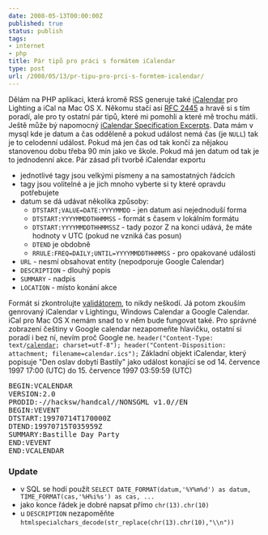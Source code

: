 ```yaml
---
date: 2008-05-13T00:00:00Z
published: true
status: publish
tags:
- internet
- php
title: Pár tipů pro práci s formátem iCalendar
type: post
url: /2008/05/13/pr-tipu-pro-prci-s-formtem-icalendar/
---
```


Dělám na PHP aplikaci, která kromě RSS generuje také <a href="https://cs.wikipedia.org/wiki/ICalendar">iCalendar</a> pro Lighting a iCal na Mac OS X. Někomu stačí asi <a href="https://tools.ietf.org/html/rfc2445">RFC 2445</a> a hravě si s tím poradí, ale pro ty ostatní pár tipů, které mi pomohli a které mě trochu mátli. Ještě může bý napomocný <a href="https://www.kanzaki.com/docs/ical/">iCalendar Specification Excerpts</a>.  Data mám v mysql kde je datum a čas odděleně a pokud událost nemá čas (je <code>NULL</code>) tak je to celodenní událost. Pokud má jen čas od tak končí za nějakou stanovenou dobu třeba 90 min jako ve škole. Pokud má jen datum od tak je to jednodenní akce.  Pár zásad při tvorbě iCalendar exportu
<ul>
	<li>jednotlivé tagy jsou velkými písmeny a na samostatných řádcích</li>
	<li>tagy jsou volitelné a je jich mnoho vyberte si ty které opravdu potřebujete</li>
	<li>datum se dá udávat několika způsoby:
<ul>
	<li><code>DTSTART;VALUE=DATE:YYYYMMDD</code> - jen datum asi nejednoduší forma</li>
	<li><code>DTSTART:YYYYMMDDTHHMMSS</code> - formát s časem v lokálním formátu</li>
	<li><code>DTSTART:YYYYMMDDTHHMMSSZ</code> - tady pozor Z na konci udává, že máte hodnoty v UTC (pokud ne vzniká čas posun)</li>
	<li><code>DTEND</code> je obdobně</li>
	<li><code>RRULE:FREQ=DAILY;UNTIL=YYYYMMDDTHHMMSS</code> - pro opakované události</li>
</ul>
</li>
	<li><code>URL</code> - nesmí obsahovat entity (nepodporuje Google Calendar)</li>
	<li><code>DESCRIPTION</code> - dlouhý popis</li>
	<li><code>SUMMARY</code> - nadpis</li>
	<li><code>LOCATION</code> - místo konání akce</li>
</ul>
Formát si zkontrolujte <a href="https://severinghaus.org/projects/icv/">validátorem</a>, to nikdy neškodí.  Já potom zkouším genrovaný iCalendar v Lightingu, Windows Calendar a Google Calendar. iCal pro Mac OS X nemám snad to v něm bude fungovat také.  Pro správné zobrazení češtiny v Google calendar nezapomeňte hlavičku, ostatní si poradí i bez ní, nevím proč Google ne. <code>header("Content-Type: text/<a href="https://www.dadsplan.com/">calendar</a>; charset=utf-8"); header("Content-Disposition: attachment; filename=calendar.ics");</code> Základní objekt iCalendar, který popisuje "Den oslav dobytí Bastily" jako událost konající se od 14. července 1997 17:00 (UTC) do 15. července 1997 03:59:59 (UTC)
<pre>BEGIN:VCALENDAR
VERSION:2.0
PRODID:-//hacksw/handcal//NONSGML v1.0//EN
BEGIN:VEVENT
DTSTART:19970714T170000Z
DTEND:19970715T035959Z
SUMMARY:Bastille Day Party
END:VEVENT
END:VCALENDAR</pre>
<h3>Update</h3>
<ul>
	<li>v SQL se hodí použít <code>SELECT DATE_FORMAT(datum,'%Y%m%d') as datum, TIME_FORMAT(cas,'%H%i%s') as cas, ...</code></li>
	<li>jako konce řádek je dobré napsat přímo <code>chr(13).chr(10)</code></li>
	<li>u <code>DESCRIPTION</code> nezapoměňte <code>htmlspecialchars_decode(str_replace(chr(13).chr(10),"\\n"))</code></li>
</ul>
